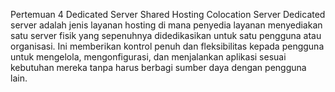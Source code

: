Pertemuan 4
Dedicated Server
Shared Hosting
Colocation Server
Dedicated server adalah jenis layanan hosting di mana penyedia layanan menyediakan satu server fisik yang sepenuhnya didedikasikan untuk satu pengguna atau  organisasi. 
Ini memberikan kontrol penuh dan fleksibilitas kepada pengguna untuk mengelola, mengonfigurasi,  dan menjalankan aplikasi sesuai kebutuhan mereka tanpa harus berbagi sumber daya  dengan pengguna lain.
